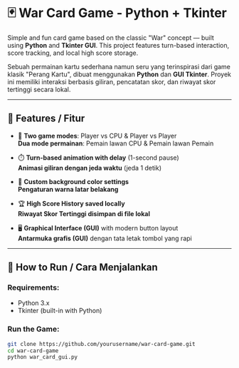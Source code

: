 # 🃏 War Card Game - Python + Tkinter

Simple and fun card game based on the classic "War" concept — built using **Python** and **Tkinter GUI**. This project features turn-based interaction, score tracking, and local high score storage.

Sebuah permainan kartu sederhana namun seru yang terinspirasi dari game klasik "Perang Kartu", dibuat menggunakan **Python** dan **GUI Tkinter**. Proyek ini memiliki interaksi berbasis giliran, pencatatan skor, dan riwayat skor tertinggi secara lokal.

---

## 🌟 Features / Fitur

- 🧠 **Two game modes**: Player vs CPU & Player vs Player  
  **Dua mode permainan**: Pemain lawan CPU & Pemain lawan Pemain

- ⏱️ **Turn-based animation with delay** (1-second pause)  
  **Animasi giliran dengan jeda waktu** (jeda 1 detik)

- 🎨 **Custom background color settings**  
  **Pengaturan warna latar belakang**

- 🏆 **High Score History saved locally**  
  **Riwayat Skor Tertinggi disimpan di file lokal**

- 🖥️ **Graphical Interface (GUI)** with modern button layout  
  **Antarmuka grafis (GUI)** dengan tata letak tombol yang rapi

---

## 🚀 How to Run / Cara Menjalankan

### Requirements:
- Python 3.x
- Tkinter (built-in with Python)

### Run the Game:

```bash
git clone https://github.com/yourusername/war-card-game.git
cd war-card-game
python war_card_gui.py
